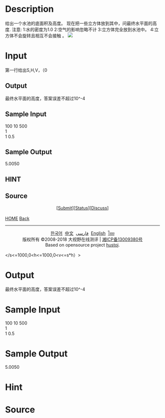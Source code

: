 
# Description

<div class="content">给出一个水池的底面积及高度。
现在把一些立方体放到其中，问最终水平面的高度.
注意:
1:水的密度为1.0
2:空气的影响忽略不计
3:立方体完全放到水池中。
4:立方体不会旋转且相互不会接触 。
<img border="0" src="/source/bzoj/1371/img/aHR0cHM6Ly9seWRzeS5jb20vSnVkZ2VPbmxpbmUvaW1hZ2VzLzEzNzQuanBn.jpg"/>
</div>

# Input

<div class="content">第一行给出S,H,V，（0<s<=1000,0<h<=1000,0<v<=s*h） 分别代表水池的底面积及高度，以及最初其中有多少水。="" 第二行给出数字n,代表放多少个立方体以水池中。="" 下面有="" n="" 行(0<n<="1000)，每行两个数字L,D(0&lt;L&lt;=1000,0&lt;D&lt;=10).代表立方体的长度及密度" 。<="" div=""><h2>Output</h2><div class="content">最终水平面的高度，答案误差不超过10^-4</div><h2>Sample Input</h2>
			<div class="content"><span class="sampledata">100 10 500<br/>
1<br/>
1 0.5</span></div><h2>Sample Output</h2>
			<div class="content"><span class="sampledata">5.0050</span></div><h2>HINT</h2>
			<div class="content"><p></p></div><h2>Source</h2>
			<div class="content"><p><a href="problemset.php?search="></a></p></div><center>[<a href="submitpage.php?id=1371">Submit</a>][<a href="problemstatus.php?id=1371">Status</a>][<a href="bbs.php?id=1371">Discuss</a>]</center>﻿<br/>
<a href="./"><span class="red">HOME</span></a>
<a href="javascript:history.go(-1)"><span class="red">Back</span></a>

<hr/>
<center>
	<div class="footer">
			<a href="setlang.php?lang=ko">한국어</a> 
		<a href="setlang.php?lang=cn">中文</a> 
		<a href="setlang.php?lang=fa">فارسی</a> 
		<a href="setlang.php?lang=en">English</a> 
		<a href="setlang.php?lang=th">ไทย</a>
	<br/><div>版权所有 ©2008-2018 大视野在线测评 | <a href="http://www.miitbeian.gov.cn">湘ICP备13009380号</a></div>
		<div>Based on opensource project <a href="http://hustoj.googlecode.com">hustoj</a>.</div>
	</div>
</center>


</s<=1000,0<h<=1000,0<v<=s*h）></div>

# Output

<div class="content">最终水平面的高度，答案误差不超过10^-4</div>

# Sample Input

<div class="content"><span class="sampledata">100 10 500<br/>
1<br/>
1 0.5</span></div>

# Sample Output

<div class="content"><span class="sampledata">5.0050</span></div>

# Hint

<div class="content"><p></p></div>

# Source

<div class="content"><p><a href="problemset.php?search="></a></p></div>

